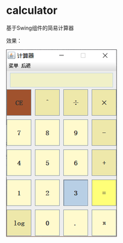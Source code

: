 # calculator

基于Swing组件的简易计算器

效果：

![Image text](https://github.com/shuangmuchenglin/Operation-playback-demo/blob/master/image/2.png)
